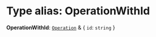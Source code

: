 # Type alias: OperationWithId

**OperationWithId**: [`Operation`](/en/auto-docs/free-history-plugin/interfaces/Operation.md) & { `id`: `string`  }
